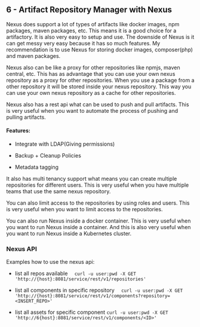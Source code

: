 ## 6 - Artifact Repository Manager with Nexus

Nexus does support a lot of types of artifacts like docker images, npm packages, maven packages, etc.
This means it is a good choice for a artifactory. It is also very easy to setup and use.
The downside of Nexus is it can get messy very easy because it has so much features.
My recommendation is to use Nexus for storing docker images, composer(php) and maven packages.

Nexus also can be like a proxy for other repositories like npmjs, maven central, etc.
This has as advantage that you can use your own nexus repository as a proxy for other repositories.
When you use a package from a other repository it will be stored inside your nexus repository.
This way you can use your own nexus repository as a cache for other repositories.

Nexus also has a rest api what can be used to push and pull artifacts.
This is very useful when you want to automate the process of pushing and pulling artifacts.

#### Features:

- Integrate with LDAP(Giving permissions)

- Backup + Cleanup Policies

- Metadata tagging



It also has multi tenancy support what means you can create multiple repositories for different users.
This is very useful when you have multiple teams that use the same nexus repository.

You can also limit access to the repositories by using roles and users.
This is very useful when you want to limit access to the repositories.

You can also run Nexus inside a docker container.
This is very useful when you want to run Nexus inside a container.
And this is also very useful when you want to run Nexus inside a Kubernetes cluster.

### Nexus API

Examples how to use the nexus api:

- list all repos available
  ```  curl -u user:pwd -X GET 'http://{host}:8081/service/rest/v1/repositories'```
- list all components in specific repository
  ```   curl -u user:pwd -X GET 'http://{host}:8081/service/rest/v1/components?repository=<INSERT_REPO>'  ```

- list all assets for specific component
  ``` curl -u user:pwd -X GET 'http://6{host}:8081/service/rest/v1/components/<ID>'  ```

